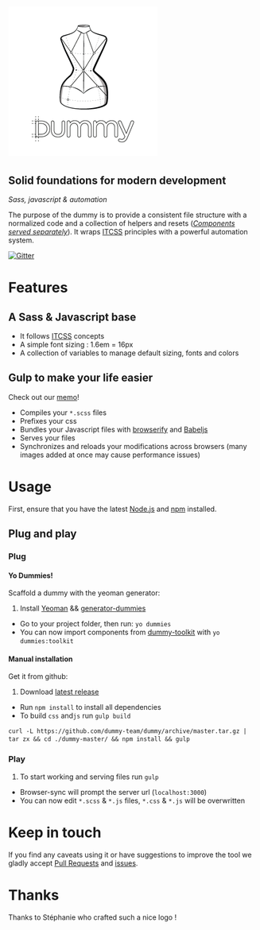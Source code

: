 # ![Dummy](https://raw.githubusercontent.com/dummy-team/dummy/gh-pages/img/dummy.png)

## Solid foundations for modern development
_Sass, javascript & automation_

The purpose of the dummy is to provide a consistent file structure with a normalized code and a collection of helpers and resets ([_Components served separately_](https://github.com/dummy-team/dummy-toolkit)). It wraps [ITCSS](http://itcss.io/) principles with a powerful automation system.

[![Gitter](https://badges.gitter.im/Join%20Chat.svg)](https://gitter.im/dummy-team/dummy?utm_source=badge&utm_medium=badge&utm_campaign=pr-badge&utm_content=body_badge)

# Features

## A Sass & Javascript base
- It follows [ITCSS](https://www.youtube.com/watch?v=1OKZOV-iLj4) concepts
- A simple font sizing : 1.6em = 16px
- A collection of variables to manage default sizing, fonts and colors

## Gulp to make your life easier
Check out our [memo](https://github.com/dummy-team/dummy/tree/gh-pages/img/memo/)!  
- Compiles your `*.scss` files
- Prefixes your css
- Bundles your Javascript files with [browserify](http://browserify.org/) and [Babeljs](http://babeljs.io)
- Serves your files
- Synchronizes and reloads your modifications across browsers (many images added at once may cause performance issues)

# Usage
  First, ensure that you have the latest [Node.js](http://nodejs.org/) and [npm](http://npmjs.org/) installed.


## Plug and play
### Plug
#### Yo Dummies!
Scaffold a dummy with the yeoman generator:

1. Install [Yeoman](http://yeoman.io/) && [generator-dummies](https://github.com/dummy-team/generator-dummies)
- Go to your project folder, then run: `yo dummies`
- You can now import components from [dummy-toolkit](https://github.com/dummy-team/dummy-toolkit) with `yo dummies:toolkit`

#### Manual installation
Get it from github:  

1. Download [latest release](https://github.com/dummy-team/dummy/releases)
- Run `npm install` to install all dependencies
- To build `css` and`js` run `gulp build`

```shell
curl -L https://github.com/dummy-team/dummy/archive/master.tar.gz | tar zx && cd ./dummy-master/ && npm install && gulp
```

### Play

1. To start working and serving files run `gulp`
- Browser-sync will prompt the server url (`localhost:3000`)
- You can now edit `*.scss` & `*.js` files, `*.css` & `*.js` will be overwritten

# Keep in touch

If you find any caveats using it or have suggestions to improve the tool we gladly accept [Pull Requests](https://github.com/dummy-team/dummy/tree/master/CONTRIBUTING.md#submitting-a-pull-request) and [issues](https://github.com/dummy-team/dummy/issues).

# Thanks
Thanks to Stéphanie who crafted such a nice logo !
